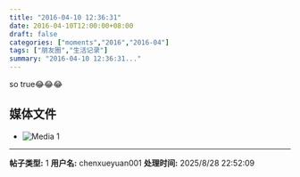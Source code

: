 ```yaml
---
title: "2016-04-10 12:36:31"
date: 2016-04-10T12:00:00+08:00
draft: false
categories: ["moments","2016","2016-04"]
tags: ["朋友圈","生活记录"]
summary: "2016-04-10 12:36:31..."
---
```


so true😂😂😂

## 媒体文件

- ![Media 1](/Moments/photos/2016-04-10/201604101236310.jpg)

---

**帖子类型:** 1
**用户名:** chenxueyuan001
**处理时间:** 2025/8/28 22:52:09